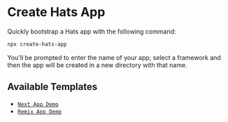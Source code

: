 # Create Hats App

Quickly bootstrap a Hats app with the following command:

```bash
npx create-hats-app
```

You'll be prompted to enter the name of your app, select a framework and then the app will be created in a new directory with that name.

## Available Templates

- [`Next App Demo`](./templates/next/)
- [`Remix App Demo`](./templates/remix/)
